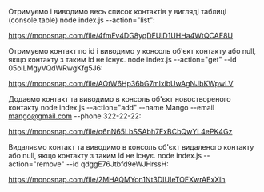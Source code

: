 Отримуємо і виводимо весь список контактів у вигляді таблиці (console.table)
node index.js --action="list":

https://monosnap.com/file/4fmFv4DG8yqDFUlD1UHHa4WtQCAE8U

Отримуємо контакт по id і виводимо у консоль об'єкт контакту або null, якщо контакту з таким id не існує.
node index.js --action="get" --id 05olLMgyVQdWRwgKfg5J6:

https://monosnap.com/file/AOtW6Hp36bG7mlxibUwAgNJbKWpwLV

Додаємо контакт та виводимо в консоль об'єкт новоствореного контакту
node index.js --action="add" --name Mango --email mango@gmail.com --phone 322-22-22:

https://monosnap.com/file/o6nN65LbSSAbh7FxBCbQwYL4ePK4Gz

Видаляємо контакт та виводимо в консоль об'єкт видаленого контакту або null, якщо контакту з таким id не існує.
node index.js --action="remove" --id qdggE76Jtbfd9eWJHrssH:

https://monosnap.com/file/2MHAQMYon1Nt3DIUIeTOFXwrAExXlh
